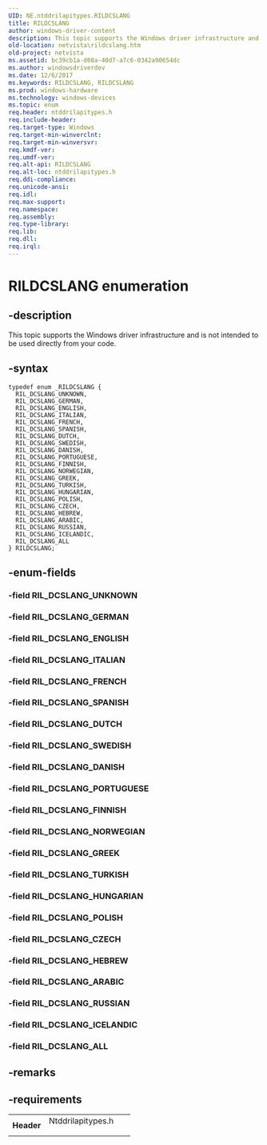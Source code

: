 ```yaml
---
UID: NE.ntddrilapitypes.RILDCSLANG
title: RILDCSLANG
author: windows-driver-content
description: This topic supports the Windows driver infrastructure and is not intended to be used directly from your code.
old-location: netvista\rildcslang.htm
old-project: netvista
ms.assetid: bc39cb1a-d08a-40d7-a7c6-0342a90654dc
ms.author: windowsdriverdev
ms.date: 12/6/2017
ms.keywords: RILDCSLANG, RILDCSLANG
ms.prod: windows-hardware
ms.technology: windows-devices
ms.topic: enum
req.header: ntddrilapitypes.h
req.include-header: 
req.target-type: Windows
req.target-min-winverclnt: 
req.target-min-winversvr: 
req.kmdf-ver: 
req.umdf-ver: 
req.alt-api: RILDCSLANG
req.alt-loc: ntddrilapitypes.h
req.ddi-compliance: 
req.unicode-ansi: 
req.idl: 
req.max-support: 
req.namespace: 
req.assembly: 
req.type-library: 
req.lib: 
req.dll: 
req.irql: 
---
```


# RILDCSLANG enumeration



## -description
This topic supports the Windows driver infrastructure and is not intended to be used directly from your code.


## -syntax

````
typedef enum _RILDCSLANG { 
  RIL_DCSLANG_UNKNOWN,
  RIL_DCSLANG_GERMAN,
  RIL_DCSLANG_ENGLISH,
  RIL_DCSLANG_ITALIAN,
  RIL_DCSLANG_FRENCH,
  RIL_DCSLANG_SPANISH,
  RIL_DCSLANG_DUTCH,
  RIL_DCSLANG_SWEDISH,
  RIL_DCSLANG_DANISH,
  RIL_DCSLANG_PORTUGUESE,
  RIL_DCSLANG_FINNISH,
  RIL_DCSLANG_NORWEGIAN,
  RIL_DCSLANG_GREEK,
  RIL_DCSLANG_TURKISH,
  RIL_DCSLANG_HUNGARIAN,
  RIL_DCSLANG_POLISH,
  RIL_DCSLANG_CZECH,
  RIL_DCSLANG_HEBREW,
  RIL_DCSLANG_ARABIC,
  RIL_DCSLANG_RUSSIAN,
  RIL_DCSLANG_ICELANDIC,
  RIL_DCSLANG_ALL
} RILDCSLANG;
````


## -enum-fields

### -field RIL_DCSLANG_UNKNOWN


### -field RIL_DCSLANG_GERMAN


### -field RIL_DCSLANG_ENGLISH


### -field RIL_DCSLANG_ITALIAN


### -field RIL_DCSLANG_FRENCH


### -field RIL_DCSLANG_SPANISH


### -field RIL_DCSLANG_DUTCH


### -field RIL_DCSLANG_SWEDISH


### -field RIL_DCSLANG_DANISH


### -field RIL_DCSLANG_PORTUGUESE


### -field RIL_DCSLANG_FINNISH


### -field RIL_DCSLANG_NORWEGIAN


### -field RIL_DCSLANG_GREEK


### -field RIL_DCSLANG_TURKISH


### -field RIL_DCSLANG_HUNGARIAN


### -field RIL_DCSLANG_POLISH


### -field RIL_DCSLANG_CZECH


### -field RIL_DCSLANG_HEBREW


### -field RIL_DCSLANG_ARABIC


### -field RIL_DCSLANG_RUSSIAN


### -field RIL_DCSLANG_ICELANDIC


### -field RIL_DCSLANG_ALL


## -remarks


## -requirements
<table>
<tr>
<th width="30%">
Header
</th>
<td width="70%">
<dl>
<dt>Ntddrilapitypes.h</dt>
</dl>
</td>
</tr>
</table>